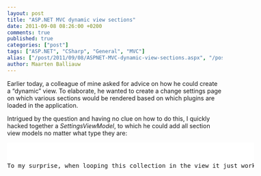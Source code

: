 ```yaml
---
layout: post
title: "ASP.NET MVC dynamic view sections"
date: 2011-09-08 08:26:00 +0200
comments: true
published: true
categories: ["post"]
tags: ["ASP.NET", "CSharp", "General", "MVC"]
alias: ["/post/2011/09/08/ASPNET-MVC-dynamic-view-sections.aspx", "/post/2011/09/08/aspnet-mvc-dynamic-view-sections.aspx"]
author: Maarten Balliauw
---
```

<p>Earlier today, a colleague of mine asked for advice on how he could create a &ldquo;dynamic&rdquo; view. To elaborate, he wanted to create a change settings page on which various sections would be rendered based on which plugins are loaded in the application.</p>
<p>Intrigued by the question and having no clue on how to do this, I quickly hacked together a <em>SettingsViewModel</em>, to which he could add all section view models no matter what type they are:</p>
<div id="scid:9D7513F9-C04C-4721-824A-2B34F0212519:43dfcf94-a9f5-43db-91f1-dd43c1259249" class="wlWriterEditableSmartContent" style="margin: 0px; display: inline; float: none; padding: 0px;">
<pre style="width: 578px; height: 63px; background-color: white; overflow: auto;"><div><!--

Code highlighting produced by Actipro CodeHighlighter (freeware)
http://www.CodeHighlighter.com/

--><span style="color: #008080;">1</span> <span style="color: #0000ff;">public</span><span style="color: #000000;"> </span><span style="color: #0000ff;">class</span><span style="color: #000000;"> SettingsViewModel
</span><span style="color: #008080;">2</span> <span style="color: #000000;">{
</span><span style="color: #008080;">3</span> <span style="color: #000000;">    </span><span style="color: #0000ff;">public</span><span style="color: #000000;"> List</span><span style="color: #000000;">&lt;</span><span style="color: #000000;">dynamic</span><span style="color: #000000;">&gt;</span><span style="color: #000000;"> SettingsSections </span><span style="color: #000000;">=</span><span style="color: #000000;"> </span><span style="color: #0000ff;">new</span><span style="color: #000000;"> List</span><span style="color: #000000;">&lt;</span><span style="color: #000000;">dynamic</span><span style="color: #000000;">&gt;</span><span style="color: #000000;">(); 
</span><span style="color: #008080;">4</span> <span style="color: #000000;">}</span></div></pre>
<!-- Code inserted with Steve Dunn's Windows Live Writer Code Formatter Plugin.  http://dunnhq.com --></div>
<p>To my surprise, when looping this collection in the view it just works as expected: every section is rendered using its own DisplayTemplate. Simple and slick.</p>
<div id="scid:9D7513F9-C04C-4721-824A-2B34F0212519:bd877c46-c5b4-47cd-befd-98234cc83864" class="wlWriterEditableSmartContent" style="margin: 0px; display: inline; float: none; padding: 0px;">
<pre style="width: 578px; height: 199px; background-color: white; overflow: auto;"><div><!--

Code highlighting produced by Actipro CodeHighlighter (freeware)
http://www.CodeHighlighter.com/

--><span style="color: #008080;"> 1</span> <span style="color: #000000;">@model MvcApplication.ViewModels.SettingsViewModel
</span><span style="color: #008080;"> 2</span> <span style="color: #000000;">
</span><span style="color: #008080;"> 3</span> <span style="color: #000000;">@{
</span><span style="color: #008080;"> 4</span> <span style="color: #000000;">    ViewBag.Title </span><span style="color: #000000;">=</span><span style="color: #000000;"> </span><span style="color: #800000;">"</span><span style="color: #800000;">Index</span><span style="color: #800000;">"</span><span style="color: #000000;">;
</span><span style="color: #008080;"> 5</span> <span style="color: #000000;">}
</span><span style="color: #008080;"> 6</span> <span style="color: #000000;">
</span><span style="color: #008080;"> 7</span> <span style="color: #000000;">&lt;</span><span style="color: #000000;">h2</span><span style="color: #000000;">&gt;</span><span style="color: #000000;">Settings</span><span style="color: #000000;">&lt;/</span><span style="color: #000000;">h2</span><span style="color: #000000;">&gt;</span><span style="color: #000000;">
</span><span style="color: #008080;"> 8</span> <span style="color: #000000;">
</span><span style="color: #008080;"> 9</span> <span style="color: #000000;">@foreach (var item </span><span style="color: #0000ff;">in</span><span style="color: #000000;"> Model.SettingsSections)
</span><span style="color: #008080;">10</span> <span style="color: #000000;">{
</span><span style="color: #008080;">11</span> <span style="color: #000000;">    @Html.DisplayFor(model </span><span style="color: #000000;">=&gt;</span><span style="color: #000000;"> item);
</span><span style="color: #008080;">12</span> <span style="color: #000000;">}</span></div></pre>
<!-- Code inserted with Steve Dunn's Windows Live Writer Code Formatter Plugin.  http://dunnhq.com --></div>
{% include imported_disclaimer.html %}
